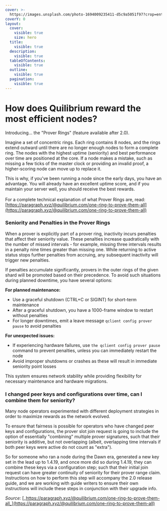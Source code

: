 ```yaml
---
cover: >-
  https://images.unsplash.com/photo-1694009235411-d5c9a5051f97?crop=entropy&cs=srgb&fm=jpg&ixid=M3wxOTcwMjR8MHwxfHNlYXJjaHwxfHxjb25jZW50cmljJTIwcmluZ3N8ZW58MHx8fHwxNzI0MzIyNTE5fDA&ixlib=rb-4.0.3&q=85
coverY: 0
layout:
  cover:
    visible: true
    size: hero
  title:
    visible: true
  description:
    visible: true
  tableOfContents:
    visible: true
  outline:
    visible: true
  pagination:
    visible: true
---
```


# How does Quilibrium reward the most efficient nodes?

Introducing... the "Prover Rings" (feature available after 2.0).

Imagine a set of concentric rings. Each ring contains 8 nodes, and the rings extend outward until there are no longer enough nodes to form a complete ring. The nodes with the highest uptime (seniority) and best performance over time are positioned at the core. If a node makes a mistake, such as missing a few ticks of the master clock or providing an invalid proof, a higher-scoring node can move up to replace it.&#x20;

This is why, if you've been running a node since the early days, you have an advantage. You will already have an excellent uptime score, and if you maintain your server well, you should receive the best rewards. \
\
For a complete technical explanation of what Prover Rings are, read: [https://paragraph.xyz/@quilibrium.com/one-ring-to-prove-them-all](https://paragraph.xyz/@quilibrium.com/one-ring-to-prove-them-all)

### Seniority and Penalties in the Prover Rings

When a prover is explicitly part of a prover ring, inactivity incurs penalties that affect their seniority value. These penalties increase quadratically with the number of missed intervals - for example, missing three intervals results in a penalty nine times greater than missing one. While returning to active status stops further penalties from accruing, any subsequent inactivity will trigger new penalties.

If penalties accumulate significantly, provers in the outer rings of the given shard will be promoted based on their precedence. To avoid such situations during planned downtime, you have several options:

**For planned maintenance:**

* Use a graceful shutdown (CTRL+C or SIGINT) for short-term maintenance
* After a graceful shutdown, you have a 1000-frame window to restart without penalties
* For longer downtimes, emit a leave message `qclient config prover pause` to avoid penalties

**For unexpected issues:**

* If experiencing hardware failures, use `the qclient config prover pause` command to prevent penalties, unless you can immediately restart the node
* Avoid improper shutdowns or crashes as these will result in immediate seniority point losses

This system ensures network stability while providing flexibility for necessary maintenance and hardware migrations.

### I changed peer keys and configurations over time, can I combine them for seniority? <a href="#h-i-changed-peer-keys-and-configurations-over-time-can-i-combine-them-for-seniority" id="h-i-changed-peer-keys-and-configurations-over-time-can-i-combine-them-for-seniority"></a>

Many node operators experimented with different deployment strategies in order to maximize rewards as the network evolved.&#x20;

To ensure that fairness is possible for operators who have changed peer keys and configurations, the prover slot join request is going to include the option of essentially "combining" multiple prover signatures, such that their seniority is additive, but not overlapping (albeit, overlapping time intervals if both peer keys were active do not count as "extra").&#x20;

So for someone who ran a node during the Dawn era, generated a new key set in the lead up to 1.4.19, and once more did so during 1.4.19, they can combine these keys via a configuration step; such that their initial join request can have greater continuity of seniority for their prover range claim. Instructions on how to perform this step will accompany the 2.0 release guide, and we are working with guide writers to ensure their own instructions will include these steps in conjunction with their upgrade info.

_Source:_ [_https://paragraph.xyz/@quilibrium.com/one-ring-to-prove-them-all_](https://paragraph.xyz/@quilibrium.com/one-ring-to-prove-them-all)

